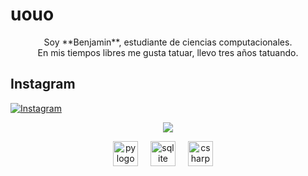 # uouo  
<p align="center">Soy **Benjamin**, estudiante de ciencias computacionales. <br> En mis tiempos libres me gusta tatuar, llevo tres años tatuando.</p>  

## Instagram  
[![Instagram](https://img.shields.io/badge/Instagram-%23E4405F.svg?&style=for-the-badge&logo=Instagram&logoColor=white)](https://instagram.com/benjamin_padilla__)
<p align="center">
  <img src="https://github-readme-stats.vercel.app/api?username=benjamejia&show_icons=true&theme=radical" />
</p>

<div align="center">
  <img src="https://cdn.jsdelivr.net/gh/devicons/devicon@latest/icons/python/python-original.svg" height="40" alt="py logo"  />
  <img width="12" />
  <img src="https://cdn.jsdelivr.net/gh/devicons/devicon@latest/icons/sqlite/sqlite-original-wordmark.svg" height="40" alt="sqlite logo"  />
  <img width="12" />
  <img src="https://cdn.jsdelivr.net/gh/devicons/devicon@latest/icons/csharp/csharp-original.svg" height="40" alt="csharp logo"  />
  <img width="12" />
   
</div>


